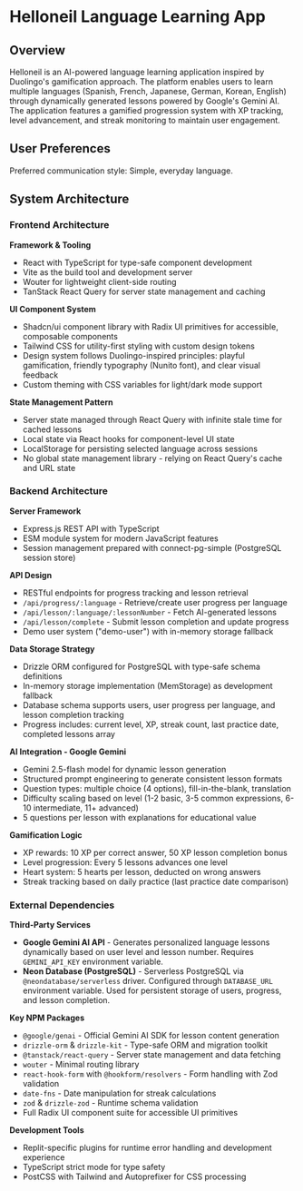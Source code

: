 # Helloneil Language Learning App

## Overview

Helloneil is an AI-powered language learning application inspired by Duolingo's gamification approach. The platform enables users to learn multiple languages (Spanish, French, Japanese, German, Korean, English) through dynamically generated lessons powered by Google's Gemini AI. The application features a gamified progression system with XP tracking, level advancement, and streak monitoring to maintain user engagement.

## User Preferences

Preferred communication style: Simple, everyday language.

## System Architecture

### Frontend Architecture

**Framework & Tooling**
- React with TypeScript for type-safe component development
- Vite as the build tool and development server
- Wouter for lightweight client-side routing
- TanStack React Query for server state management and caching

**UI Component System**
- Shadcn/ui component library with Radix UI primitives for accessible, composable components
- Tailwind CSS for utility-first styling with custom design tokens
- Design system follows Duolingo-inspired principles: playful gamification, friendly typography (Nunito font), and clear visual feedback
- Custom theming with CSS variables for light/dark mode support

**State Management Pattern**
- Server state managed through React Query with infinite stale time for cached lessons
- Local state via React hooks for component-level UI state
- LocalStorage for persisting selected language across sessions
- No global state management library - relying on React Query's cache and URL state

### Backend Architecture

**Server Framework**
- Express.js REST API with TypeScript
- ESM module system for modern JavaScript features
- Session management prepared with connect-pg-simple (PostgreSQL session store)

**API Design**
- RESTful endpoints for progress tracking and lesson retrieval
- `/api/progress/:language` - Retrieve/create user progress per language
- `/api/lesson/:language/:lessonNumber` - Fetch AI-generated lessons
- `/api/lesson/complete` - Submit lesson completion and update progress
- Demo user system ("demo-user") with in-memory storage fallback

**Data Storage Strategy**
- Drizzle ORM configured for PostgreSQL with type-safe schema definitions
- In-memory storage implementation (MemStorage) as development fallback
- Database schema supports users, user progress per language, and lesson completion tracking
- Progress includes: current level, XP, streak count, last practice date, completed lessons array

**AI Integration - Google Gemini**
- Gemini 2.5-flash model for dynamic lesson generation
- Structured prompt engineering to generate consistent lesson formats
- Question types: multiple choice (4 options), fill-in-the-blank, translation
- Difficulty scaling based on level (1-2 basic, 3-5 common expressions, 6-10 intermediate, 11+ advanced)
- 5 questions per lesson with explanations for educational value

**Gamification Logic**
- XP rewards: 10 XP per correct answer, 50 XP lesson completion bonus
- Level progression: Every 5 lessons advances one level
- Heart system: 5 hearts per lesson, deducted on wrong answers
- Streak tracking based on daily practice (last practice date comparison)

### External Dependencies

**Third-Party Services**
- **Google Gemini AI API** - Generates personalized language lessons dynamically based on user level and lesson number. Requires `GEMINI_API_KEY` environment variable.
- **Neon Database (PostgreSQL)** - Serverless PostgreSQL via `@neondatabase/serverless` driver. Configured through `DATABASE_URL` environment variable. Used for persistent storage of users, progress, and lesson completion.

**Key NPM Packages**
- `@google/genai` - Official Gemini AI SDK for lesson content generation
- `drizzle-orm` & `drizzle-kit` - Type-safe ORM and migration toolkit
- `@tanstack/react-query` - Server state management and data fetching
- `wouter` - Minimal routing library
- `react-hook-form` with `@hookform/resolvers` - Form handling with Zod validation
- `date-fns` - Date manipulation for streak calculations
- `zod` & `drizzle-zod` - Runtime schema validation
- Full Radix UI component suite for accessible UI primitives

**Development Tools**
- Replit-specific plugins for runtime error handling and development experience
- TypeScript strict mode for type safety
- PostCSS with Tailwind and Autoprefixer for CSS processing